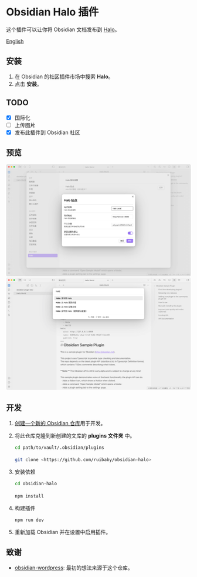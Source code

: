 # Obsidian Halo 插件

这个插件可以让你将 Obsidian 文档发布到 [Halo](https://github.com/halo-dev/halo)。

[English](./README.md)

## 安装

1. 在 Obsidian 的社区插件市场中搜索 **Halo**。
2. 点击 **安装**。

## TODO

- [x] 国际化
- [ ] 上传图片
- [x] 发布此插件到 Obsidian 社区

## 预览

![settings](./images/settings.png)
![commands](./images/commands.png)

## 开发

1. [创建一个新的 Obsidian 仓库](https://help.obsidian.md/Getting+started/Create+a+vault)用于开发。
2. 将此仓库克隆到新创建的文库的 **plugins 文件夹** 中。

   ```bash
   cd path/to/vault/.obsidian/plugins

   git clone <https://github.com/ruibaby/obsidian-halo>
   ```

3. 安装依赖

   ```bash
   cd obsidian-halo

   npm install
   ```

4. 构建插件

   ```bash
   npm run dev
   ```

5. 重新加载 Obsidian 并在设置中启用插件。

## 致谢

- [obsidian-wordpress](https://github.com/devbean/obsidian-wordpress): 最初的想法来源于这个仓库。
